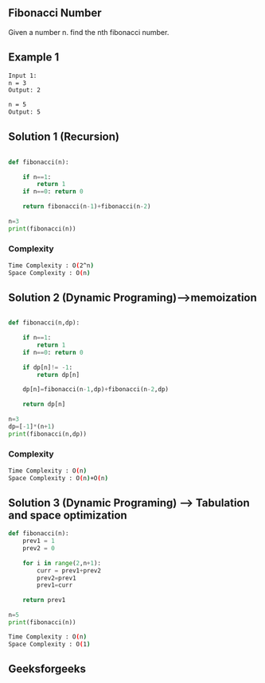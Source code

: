 
## Fibonacci Number
Given a number n. find the nth fibonacci number.
## Example 1


```bash
Input 1:
n = 3 
Output: 2

n = 5
Output: 5

```

## Solution 1 (Recursion)

```Python

def fibonacci(n):
    
    if n==1:
        return 1
    if n==0: return 0
    
    return fibonacci(n-1)+fibonacci(n-2)
    
n=3
print(fibonacci(n))

```
### Complexity
 
```bash
Time Complexity : O(2^n)
Space Complexity : O(n)
```
## Solution 2 (Dynamic Programing)-->memoization

```Python

def fibonacci(n,dp):
    
    if n==1:
        return 1
    if n==0: return 0
    
    if dp[n]!= -1:
        return dp[n]
    
    dp[n]=fibonacci(n-1,dp)+fibonacci(n-2,dp)
    
    return dp[n]
    
n=3
dp=[-1]*(n+1)
print(fibonacci(n,dp))

```
### Complexity
 
```bash
Time Complexity : O(n)
Space Complexity : O(n)+O(n)
```
## Solution 3 (Dynamic Programing) --> Tabulation and space optimization
```Python
def fibonacci(n):
    prev1 = 1
    prev2 = 0
    
    for i in range(2,n+1):
        curr = prev1+prev2
        prev2=prev1
        prev1=curr
        
    return prev1
        
n=5
print(fibonacci(n))
```
```bash
Time Complexity : O(n)
Space Complexity : O(1)
```
## Geeksforgeeks
[]()
